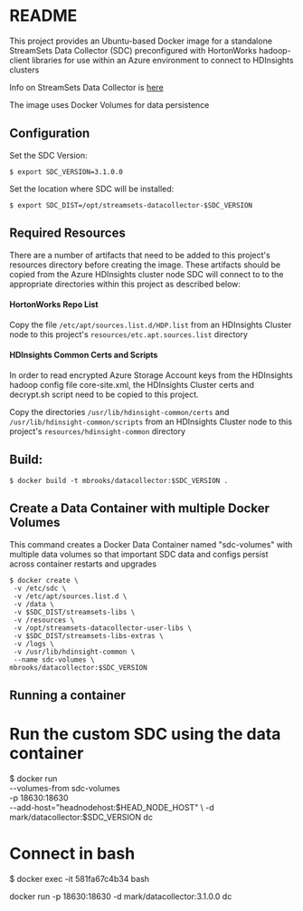 # README

This project provides an Ubuntu-based Docker image for a standalone StreamSets Data 
Collector (SDC) preconfigured with  HortonWorks hadoop-client libraries for use within 
an Azure environment to connect to HDInsights clusters

Info on StreamSets Data Collector is [here](https://streamsets.com/products/sdc)

The image uses Docker Volumes for data persistence

## Configuration

Set the SDC Version:

	$ export SDC_VERSION=3.1.0.0

Set the location where SDC will be installed:

	$ export SDC_DIST=/opt/streamsets-datacollector-$SDC_VERSION


## Required Resources

There are a number of artifacts that need to be added to this project's resources
directory before creating the image.  These artifacts should be copied from the
Azure HDInsights cluster node SDC will connect to to the appropriate directories
within this project as described below:


#### HortonWorks Repo List

Copy the file `/etc/apt/sources.list.d/HDP.list` from an HDInsights Cluster node 
to this project's `resources/etc.apt.sources.list` directory

#### HDInsights Common Certs and Scripts

In order to read encrypted Azure Storage Account keys from the HDInsights hadoop
config file core-site.xml, the HDInsights Cluster certs and decrypt.sh script need 
to be copied to this project. 

Copy the directories `/usr/lib/hdinsight-common/certs` and 
`/usr/lib/hdinsight-common/scripts` from an HDInsights Cluster node 
to this project's `resources/hdinsight-common` directory


## Build:

	$ docker build -t mbrooks/datacollector:$SDC_VERSION .


## Create a Data Container with multiple Docker Volumes 

This command creates a Docker Data Container named "sdc-volumes" 
with multiple data volumes so that important SDC data and configs 
persist across container restarts and upgrades

	$ docker create \
	 -v /etc/sdc \
	 -v /etc/apt/sources.list.d \
	 -v /data \
	 -v $SDC_DIST/streamsets-libs \
	 -v /resources \
	 -v /opt/streamsets-datacollector-user-libs \
	 -v $SDC_DIST/streamsets-libs-extras \
	 -v /logs \
	 -v /usr/lib/hdinsight-common \
	 --name sdc-volumes \
	mbrooks/datacollector:$SDC_VERSION



## Running a container
# Run the custom SDC using the data container
$ docker run \
 --volumes-from sdc-volumes \
 -p 18630:18630  \
 --add-host="headnodehost:$HEAD_NODE_HOST" \
 -d mark/datacollector:$SDC_VERSION dc 
 
 
 
# Connect in bash 
$ docker exec -it 581fa67c4b34 bash

docker run  -p 18630:18630 -d mark/datacollector:3.1.0.0 dc 

